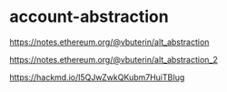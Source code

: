 # account-abstraction

https://notes.ethereum.org/@vbuterin/alt_abstraction

https://notes.ethereum.org/@vbuterin/alt_abstraction_2

https://hackmd.io/I5QJwZwkQKubm7HuiTBIug
